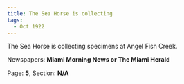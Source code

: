 ```yaml
---  
title: The Sea Horse is collecting  
tags:  
  - Oct 1922  
---  
```

  
The Sea Horse is collecting specimens at Angel Fish Creek.  
  
Newspapers: **Miami Morning News or The Miami Herald**  
  
Page: **5**, Section: **N/A** 
